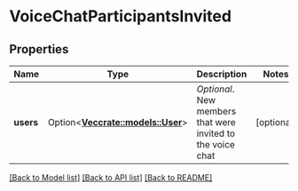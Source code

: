 # VoiceChatParticipantsInvited

## Properties

Name | Type | Description | Notes
------------ | ------------- | ------------- | -------------
**users** | Option<[**Vec<crate::models::User>**](User.md)> | *Optional*. New members that were invited to the voice chat | [optional]

[[Back to Model list]](../README.md#documentation-for-models) [[Back to API list]](../README.md#documentation-for-api-endpoints) [[Back to README]](../README.md)


